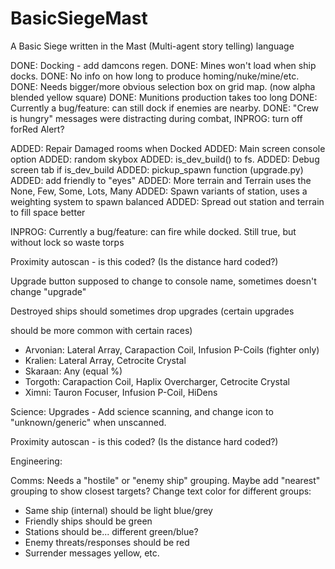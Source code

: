 # BasicSiegeMast
A Basic Siege written in the Mast (Multi-agent story telling) language



DONE: Docking - add damcons regen.
DONE: Mines won't load when ship docks.
DONE: No info on how long to produce homing/nuke/mine/etc.
DONE: Needs bigger/more obvious selection box on grid map. (now alpha blended yellow square)
DONE: Munitions production takes too long
DONE: Currently a bug/feature: can still dock if enemies are nearby.
DONE: "Crew is hungry" messages were distracting during combat, 
    INPROG: turn off forRed Alert?

ADDED: Repair Damaged rooms when Docked 
ADDED: Main screen console option
ADDED: random skybox
ADDED: is_dev_build() to fs. 
ADDED: Debug screen tab if is_dev_build
ADDED: pickup_spawn function (upgrade.py)
ADDED: add friendly to "eyes"
ADDED: More terrain and Terrain uses the None, Few, Some, Lots, Many
ADDED: Spawn variants of station, uses a weighting system to spawn balanced
ADDED: Spread out station and terrain to fill space better


INPROG: Currently a bug/feature: can fire while docked.
  Still true, but without lock so waste torps


Proximity autoscan - is this coded? (Is the distance hard coded?)





Upgrade button supposed to change to console name, sometimes doesn't
change "upgrade"

Destroyed ships should sometimes drop upgrades (certain upgrades

should be more common with certain races)
 - Arvonian: Lateral Array, Carapaction Coil, Infusion P-Coils (fighter only)
 - Kralien: Lateral Array, Cetrocite Crystal
 - Skaraan: Any (equal %)
 - Torgoth: Carapaction Coil, Haplix Overcharger, Cetrocite Crystal
 - Ximni: Tauron Focuser, Infusion P-Coil, HiDens


Science:
Upgrades - Add science scanning, and change icon to "unknown/generic"
when unscanned.

Proximity autoscan - is this coded? (Is the distance hard coded?)



Engineering:


Comms:
Needs a "hostile" or "enemy ship" grouping.
Maybe add "nearest" grouping to show closest targets?
Change text color for different groups:
 - Same ship (internal) should be light blue/grey
 - Friendly ships should be green
 - Stations should be... different green/blue?
 - Enemy threats/responses should be red
 - Surrender messages yellow, etc.